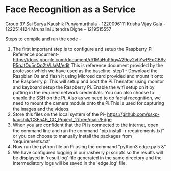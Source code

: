 # Face Recognition as a Service

Group 37
Sai Surya Kaushik Punyamurthula - 1220096111
Krisha Vijay Gala - 1222514124
Mrunalini Jitendra Dighe - 1219515557

Steps to compile and run the code -
1. The first important step is to  configure and setup the Raspberry Pi 
Reference document- https://docs.google.com/document/d/1MaHuP5qyA29oy2vhYwPEdCB6vR5qJtOu5nQp2tVIJaM/edit
This is reference document provided by the professor which we have used as the baseline.
step1 - Download the Raspbian Os and flash it using Microsd card provided and mount it onto the Raspberry pi
This will setup and boot the Pi.Thenafter using monitor and keyboard setup the Raspberry Pi. Enable the wifi setup on it by 
putting in the required network credentials. You can also choose to enable the SSH on the Pi.
Also as we need to do facial recognition, we need to mount the camera module onto the Pi.This is used for capturing the images and the videos.
2. Store this files on the local system of the Pi-
https://github.com/sskp-kaushik/CSE546_CC_Project_2/tree/main/Edge
3. When you are confident that the Pi is connected to the internet, open the command line and run the command 
"pip install -r requirements.txt" or you can choose to manually install the packages from 'requirements.txt'
4. Now run the python file on Pi using the command "python3 edge.py 5 &"
5. We have configured logging in our rasberry pi scripts so the results will be displayed in 'result.log' file generated in the same directory and the intermediatory logs will be saved in the 'edge.log' file.
